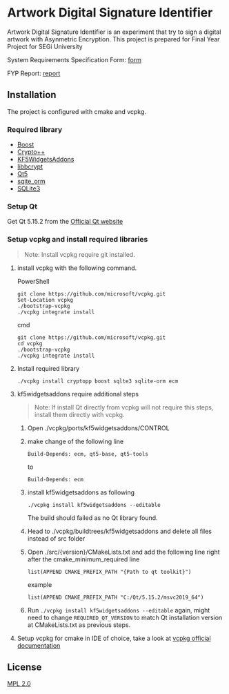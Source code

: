 # Artwork Digital Signature Identifier

Artwork Digital Signature Identifier is an experiment that try to sign a digital artwork with Asynmetric Encryption.
This project is prepared for Final Year Project for SEGi University

System Requirements Specification Form:
    [form](https://www.dropbox.com/s/vjlsmh3m7rksrfe/FYP1_RequirementsSpecification%20_Kaiwen-signed.pdf?dl=0)

FYP Report:
    [report](https://www.dropbox.com/s/fesp098tyc5cfdo/FYP2%20Project%20Report%20-%20Student%20Signed.pdf?dl=0)

## Installation

The project is configured with cmake and vcpkg.

### Required library

 - [Boost](https://www.boost.org/)
 - [Crypto++](https://www.cryptopp.com/)
 - [KF5WidgetsAddons](https://api.kde.org/frameworks/kwidgetsaddons/html/index.html)
 - [libbcrypt](https://github.com/trusch/libbcrypt)
 - [Qt5](https://www.qt.io/)
 - [sqite_orm](https://github.com/fnc12/sqlite_orm)
 - [SQLite3](https://www.sqlite.org)

### Setup Qt

Get Qt 5.15.2 from the [Official Qt website](https://www.qt.io)

### Setup vcpkg and install required libraries

> Note: Install vcpkg require git installed.

 1. install vcpkg with the following command.

    PowerShell
    ```
    git clone https://github.com/microsoft/vcpkg.git
    Set-Location vcpkg
    ./bootstrap-vcpkg
    ./vcpkg integrate install
    ```

    cmd
    ```
    git clone https://github.com/microsoft/vcpkg.git
    cd vcpkg
    ./bootstrap-vcpkg
    ./vcpkg integrate install
    ```

 1. Install required library

    ```
    ./vcpkg install cryptopp boost sqlte3 sqlite-orm ecm
    ```

 1. kf5widgetsaddons require additional steps

    > Note: If install Qt directly from vcpkg will not require this steps, install them directly with vcpkg.
    
    1. Open ./vcpkg/ports/kf5widgetsaddons/CONTROL

    1. make change of the following line

        ```
        Build-Depends: ecm, qt5-base, qt5-tools
        ```

        to

        ```
        Build-Depends: ecm
        ```

    1. install kf5widgetsaddons as following

        ```
        ./vcpkg install kf5widgetsaddons --editable
        ```

        The build should failed as no Qt library found.

    1. Head to ./vcpkg/buildtrees/kf5widgetsaddons and delete all files instead of src folder

    1. Open ./src/{version}/CMakeLists.txt and add the following line right after the cmake_minimum_required line
        ```
        list(APPEND CMAKE_PREFIX_PATH "{Path to qt toolkit}")
        ```

        example
        ```
        list(APPEND CMAKE_PREFIX_PATH "C:/Qt/5.15.2/msvc2019_64")
        ```

    1. Run `./vcpkg install kf5widgetsaddons --editable` again, might need to change `REQUIRED_QT_VERSION` to match Qt
        installation version at CMakeLists.txt as previous steps.

 1. Setup vcpkg for cmake in IDE of choice, take a look at
    [vcpkg official documentation](https://github.com/microsoft/vcpkg#using-vcpkg-with-cmake)

## License
[MPL 2.0](https://www.mozilla.org/en-US/MPL/2.0/)